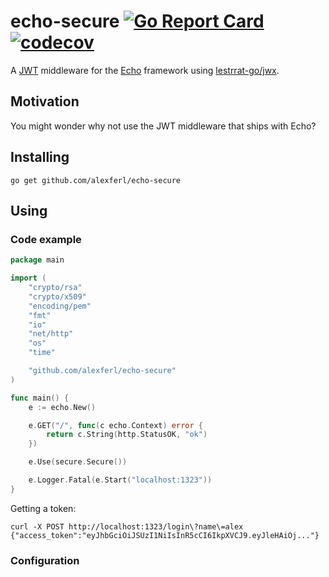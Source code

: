 # echo-secure [![Go Report Card](https://goreportcard.com/badge/github.com/alexferl/echo-secure)](https://goreportcard.com/report/github.com/alexferl/echo-secure) [![codecov](https://codecov.io/gh/alexferl/echo-secure/branch/master/graph/badge.svg)](https://codecov.io/gh/alexferl/echo-secure)

A [JWT](https://jwt.io/) middleware for the [Echo](https://github.com/labstack/echo) framework using
[lestrrat-go/jwx](https://github.com/lestrrat-go/jwx).

## Motivation
You might wonder why not use the JWT middleware that ships with Echo?

## Installing
```shell
go get github.com/alexferl/echo-secure
```

## Using
### Code example
```go
package main

import (
	"crypto/rsa"
	"crypto/x509"
	"encoding/pem"
	"fmt"
	"io"
	"net/http"
	"os"
	"time"

	"github.com/alexferl/echo-secure"
)

func main() {
	e := echo.New()

	e.GET("/", func(c echo.Context) error {
		return c.String(http.StatusOK, "ok")
	})

	e.Use(secure.Secure())

	e.Logger.Fatal(e.Start("localhost:1323"))
}
```

Getting a token:
```shell
curl -X POST http://localhost:1323/login\?name\=alex
{"access_token":"eyJhbGciOiJSUzI1NiIsInR5cCI6IkpXVCJ9.eyJleHAiOj..."}
```

### Configuration
```go

```
